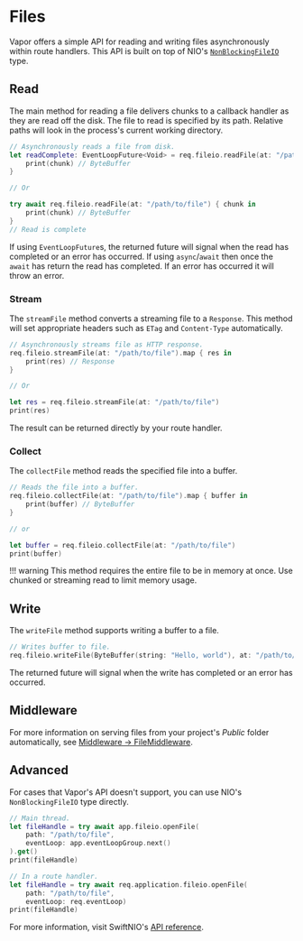 # Files

Vapor offers a simple API for reading and writing files asynchronously within route handlers. This API is built on top of NIO's [`NonBlockingFileIO`](https://apple.github.io/swift-nio/docs/current/NIOPosix/Structs/NonBlockingFileIO.html) type.

## Read

The main method for reading a file delivers chunks to a callback handler as they are read off the disk. The file to read is specified by its path. Relative paths will look in the process's current working directory.

```swift
// Asynchronously reads a file from disk.
let readComplete: EventLoopFuture<Void> = req.fileio.readFile(at: "/path/to/file") { chunk in
    print(chunk) // ByteBuffer
}

// Or

try await req.fileio.readFile(at: "/path/to/file") { chunk in
    print(chunk) // ByteBuffer
}
// Read is complete
```

If using `EventLoopFuture`s, the returned future will signal when the read has completed or an error has occurred. If using `async`/`await` then once the `await` has return the read has completed. If an error has occurred it will throw an error.

### Stream

The `streamFile` method converts a streaming file to a `Response`. This method will set appropriate headers such as `ETag` and `Content-Type` automatically.

```swift
// Asynchronously streams file as HTTP response.
req.fileio.streamFile(at: "/path/to/file").map { res in
    print(res) // Response
}

// Or

let res = req.fileio.streamFile(at: "/path/to/file")
print(res)

```

The result can be returned directly by your route handler. 

### Collect 

The `collectFile` method reads the specified file into a buffer.

```swift
// Reads the file into a buffer.
req.fileio.collectFile(at: "/path/to/file").map { buffer in 
    print(buffer) // ByteBuffer
}

// or

let buffer = req.fileio.collectFile(at: "/path/to/file")
print(buffer)
```

!!! warning
    This method requires the entire file to be in memory at once. Use chunked or streaming read to limit memory usage.

## Write

The `writeFile` method supports writing a buffer to a file.

```swift
// Writes buffer to file.
req.fileio.writeFile(ByteBuffer(string: "Hello, world"), at: "/path/to/file")
```

The returned future will signal when the write has completed or an error has occurred.

## Middleware

For more information on serving files from your project's _Public_ folder automatically, see [Middleware &rarr; FileMiddleware](middleware.md#file-middleware).

## Advanced

For cases that Vapor's API doesn't support, you can use NIO's `NonBlockingFileIO` type directly. 

```swift
// Main thread.
let fileHandle = try await app.fileio.openFile(
    path: "/path/to/file", 
    eventLoop: app.eventLoopGroup.next()
).get()
print(fileHandle)

// In a route handler.
let fileHandle = try await req.application.fileio.openFile(
    path: "/path/to/file", 
    eventLoop: req.eventLoop)
print(fileHandle)
```

For more information, visit SwiftNIO's [API reference](https://apple.github.io/swift-nio/docs/current/NIOPosix/Structs/NonBlockingFileIO.html).
